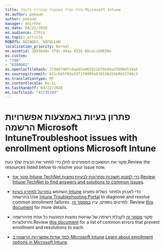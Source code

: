 ```yaml
---
title: פתרון בעיות באמצעות אפשרויות הרשמה Microsoft Intune
ms.author: pebaum
author: pebaum
manager: mnirkhe
ms.date: 04/21/2020
ms.audience: ITPro
ms.topic: article
ROBOTS: NOINDEX, NOFOLLOW
localization_priority: Normal
ms.assetid: 3891bd0c-374c-49aa-9336-86caccb9639e
ms.custom:
- "786"
- "6200002"
ms.openlocfilehash: 3790d7407c0aeb5a9659226f0ed4a33090d519a5
ms.sourcegitcommit: 631cbb5f03e5371f0995e976536d24e9d13746c3
ms.translationtype: MT
ms.contentlocale: he-IL
ms.lasthandoff: 04/22/2020
ms.locfileid: "43735193"
---
```

# <a name="troubleshoot-issues-with-enrollment-options-microsoft-intune"></a><span data-ttu-id="64a54-102">פתרון בעיות באמצעות אפשרויות הרשמה Microsoft Intune</span><span class="sxs-lookup"><span data-stu-id="64a54-102">Troubleshoot issues with enrollment options Microsoft Intune</span></span>

<span data-ttu-id="64a54-103">סקור את המשאבים המפורטים להלן כדי לפתור את הבעיה שלך כעת.</span><span class="sxs-lookup"><span data-stu-id="64a54-103">Review the resources listed below to resolve your issue now.</span></span>
  
- <span data-ttu-id="64a54-104">[סקור את Intune TechNet כדי למצוא תשובות ופתרונות לבעיות נפוצות](https://social.technet.microsoft.com/Forums/home?category=microsoftintune&amp;filter=alltypes&amp;sort=lastpostdesc).</span><span class="sxs-lookup"><span data-stu-id="64a54-104">[Review Intune TechNet to find answers and solutions to common issues](https://social.technet.microsoft.com/Forums/home?category=microsoftintune&amp;filter=alltypes&amp;sort=lastpostdesc).</span></span>

- <span data-ttu-id="64a54-105">השתמש [בפורטל לפתרון בעיות Intune](https://aka.ms/intunetroubleshooting) כדי לאבחן ולפתור כשלים נפוצים בהרשמה.</span><span class="sxs-lookup"><span data-stu-id="64a54-105">Use [Intune Troubleshooting Portal](https://aka.ms/intunetroubleshooting) to diagnose and resolve common enrollment failures.</span></span> <span data-ttu-id="64a54-106">לפרטים נוספים, עיין [במסמך זה](https://docs.microsoft.com/intune/help-desk-operators) .</span><span class="sxs-lookup"><span data-stu-id="64a54-106">Review [this document](https://docs.microsoft.com/intune/help-desk-operators) for more details.</span></span>

- <span data-ttu-id="64a54-107">סקור [מסמך זה](https://docs.microsoft.com/intune-classic/Troubleshoot/troubleshoot-device-enrollment-in-intune) לקבלת רשימה של שגיאות נפוצות המונעות כל אחת מההרשמה והרזולוציות.</span><span class="sxs-lookup"><span data-stu-id="64a54-107">Review [this document](https://docs.microsoft.com/intune-classic/Troubleshoot/troubleshoot-device-enrollment-in-intune) for a list of common errors that prevent enrollment and resolutions to each.</span></span>

- <span data-ttu-id="64a54-108">[למד אודות אפשרויות הרשמה ב-Microsoft Intune](https://docs.microsoft.com/intune/enrollment-options).</span><span class="sxs-lookup"><span data-stu-id="64a54-108">[Learn about enrollment options in Microsoft Intune](https://docs.microsoft.com/intune/enrollment-options).</span></span>
